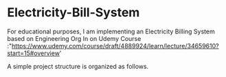 # Electricity-Bill-System
For educational purposes, I am implementing an Electricity Billing System based on Engineering Org In on Udemy Course :"https://www.udemy.com/course/draft/4889924/learn/lecture/34659610?start=15#overview'

A simple project structure is organized as follows.

<!--Similar to what is known from the DevOps course:
1. In DevOps: Init and Deploy the DB && =>  In Development: Create the Model/Classes and Init + Create the DB

2. In DevOps: Init and Deploy Load Balancer auf Landing Page => In Development: Login + Signup + (connect to DB ==> TODO next) -->
